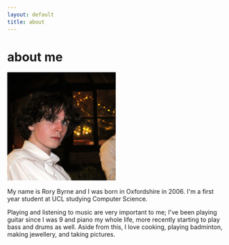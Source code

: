```yaml
---
layout: default
title: about
---
```


# about me

<img width=250 src="/assets/rory2.JPG" class="image">

My name is Rory Byrne and I was born in Oxfordshire in 2006.
I'm a first year student at UCL studying Computer Science.



Playing and listening to music are very important to me; I've been playing guitar since I was 9 and piano my whole life, more recently starting to play bass and drums as well. Aside from this, I love cooking, playing badminton, making jewellery, and taking pictures.

<!-- 
some things i do
- playing guitar and piano
- listening to music
- cooking
- badminton
- making jewellery
- photography -->
<!-- some things i'm interesting in
- astronomy
- free will
-->